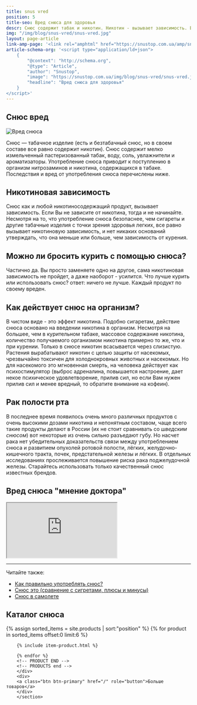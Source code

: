 ```yaml
---
title: snus vred
position: 5
title-seo: Вред снюса для здоровья
descr: Снюс содержит табак и никотин. Никотин - вызывает зависимость. В составе присутствует соль и сода, они в свою очередь сильно разъедают губу.
img: "/img/blog/snus-vred/snus-vred.jpg"
layout: page-article
link-amp-page: '<link rel="amphtml" href="https://snustop.com.ua/amp/snus-vred">'
article-schema-org: '<script type="application/ld+json">
	{
		"@context": "http://schema.org",
		"@type": "Article",
		"author": "Snustop",
		"image": "https://snustop.com.ua/img/blog/snus-vred/snus-vred.jpg",
		"headline": "Вред снюса для здоровья"
	}
</script>'
---
```


<article class="mb-5">
	<h1>Снюс вред</h1>
	<div class="row d-flex align-self-center">
		<div class="col-lg-5">
			<img class="img-fluid mb-4" src="/img/blog/snus-vred/snus-vred.jpg" alt="Вред снюса">
		</div>
		<div class="col-lg-7">
			<p>Снюс — табачное изделие (есть и безтабачный снюс, но в своем составе все равно содержит никотин). Снюс содержит мелко измельченный пастеризованный табак, воду, соль, увлажнители и ароматизаторы. Употребление снюса приводит к поступлению в организм нитрозаминов и никотина, содержащихся в табаке. Последствия и вред от употребления снюса перечислены ниже.</p>
		</div>
	</div>
	<div class="row">
		<div class="col-lg-6">
			<article>
				<h2>Никотиновая зависимость</h2>
				<p>Снюс как и любой никотиносодержащий продукт, вызывает зависимость. Если Вы не зависите от никотина, тогда и не начинайте. Несмотря на то, что употребление снюса безопаснее, чем сигареты и другие табачные изделия с точки зрения здоровья легких, все равно вызывает никотиновую зависимость, и нет никаких оснований утверждать, что она меньше или больше, чем зависимость от курения.</p>
			</article>
		</div>
		<div class="col-lg-6">
			<article>
				<h2>Можно ли бросить курить с помощью снюса?</h2>
				<p>Частично да. Вы просто заменяете одно на другое, сама никотиновая зависимость не пройдет, а даже наоборот - усилится. Что лучше курить или использовать снюс? ответ: ничего не лучше. Каждый продукт по своему вреден.</p>
			</article>
		</div>
		<div class="col-lg-6">
			<article>
				<h2>Как действует снюс на организм?</h2>
				<p>В чистом виде - это эффект никотина. Подобно сигаретам, действие снюса основано на введении никотина в организм. Несмотря на большее, чем в курительном табаке, массовое содержание никотина, количество получаемого организмом никотина примерно то же, что и при курении. Только в снюсе никотин всасывается через слизистую.<br>
				Растения вырабатывают никотин с целью защиты от насекомых, чрезвычайно токсичен для холоднокровных животных и насекомых. Но для насекомого это мгновенная смерть, на человека действует как психостимулятор (выброс адреналина, повышается настроение, дает некое психическое удовлетворение, прилив сил, но если Вам нужен прилив сил и менее вредный, то обратите внимание на кофеин).</p>
			</article>
		</div>
		<div class="col-lg-6">	
			<article>
				<h2>Рак полости рта</h2>
				<p>В последнее время появилось очень много различных продуктов с очень высокими дозами никотина и непонятным составом, чаще всего такие продукты делают в России (их не стоит сравнивать со <i>шведским снюсом</i>) вот некоторые из очень сильно разъедают губу. Но насчет рака нет убедительных доказательств связи между употреблением снюса и развитием опухолей ротовой полости, лёгких, желудочно-кишечного тракта, почек, предстательной железы и лёгких. В отдельных исследованиях прослеживается повышение риска рака поджелудочной железы. Старайтесь использовать только качественный снюс известных брендов.</p>
			</article>
		</div>
	</div>
	<article>
		<h2>Вред снюса "мнение доктора"</h2>
		<div class="embed-responsive embed-responsive-16by9 mb-3">
			<iframe class="embed-responsive-item" src="https://www.youtube.com/embed/Vl0t3GAbRxU" allowfullscreen></iframe>
		</div>
	</article>
</article>

<hr>

<div class="read-more mb-3">
	<span>Читайте также:</span>
	<ul>
		<li><a href="/kak-upotreblyat-snus">Как правильно употреблять снюс?</a></li>
		<li><a href="/about-snus">Снюс это (сравнение с сигретами, плюсы и минусы)</a></li>
		<li><a href="/snus-v-samolete">Снюс в самолете</a></li>
	</ul>
</div>


<section class="mb-4">
	<h2>Каталог снюса</h2>
	<div class="row">
		<!-- PRODUCTS start -->
		<!-- PRODUCT START -->
		{% assign sorted_items = site.products | sort:"position" %}
		{% for product in sorted_items offset:0 limit:6 %}

		{% include item-product.html %}

		{% endfor %}
		<!-- PRODUCT END -->
		<!-- PRODUCTS end -->
		</div>
		<div>
		<a class="btn btn-primary" href="/" role="button">Больше товаров</a>
		</div>
		</section>